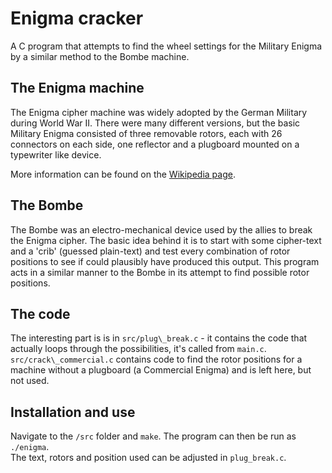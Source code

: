 Enigma cracker
==============

A C program that attempts to find the wheel settings for the Military Enigma by a similar method to the Bombe machine.


The Enigma machine
------------------

The Enigma cipher machine was widely adopted by the German Military during World War II.
There were many different versions, but the basic Military Enigma consisted of three removable rotors, each with 26 connectors on each side, one reflector and a plugboard mounted on a typewriter like device.

More information can be found on the [Wikipedia page](https://en.wikipedia.org/wiki/Enigma_machine).


The Bombe
---------

The Bombe was an electro-mechanical device used by the allies to break the Enigma cipher. The basic idea behind it is to start with some cipher-text and a 'crib' (guessed plain-text) and test every combination of rotor positions to see if could plausibly have produced this output.
This program acts in a similar manner to the Bombe in its attempt to find possible rotor positions.


The code
--------

The interesting part is is in `src/plug\_break.c` - it contains the code that actually loops through the possibilities, it's called from `main.c`.  
`src/crack\_commercial.c` contains code to find the rotor positions for a machine without a plugboard (a Commercial Enigma) and is left here, but not used.


Installation and use
--------------------

Navigate to the `/src` folder and `make`.
The program can then be run as `./enigma`.  
The text, rotors and position used can be adjusted in `plug_break.c`.

